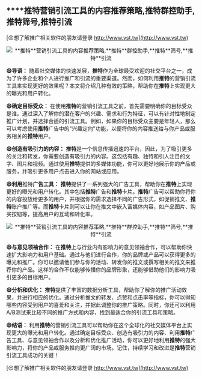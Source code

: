 ## ****推特**营销引流工具的内容推荐策略,**推特**群控助手,**推特**筛号,**推特**引流**

[😍想了解推广相关软件的朋友请登录 http://www.vst.tw](http://www.vst.tw)

 <center><img src="https://vst.tw/MP4/tuiguang/png/5.png" alt="**推特**营销引流工具的内容推荐策略,**推特**群控助手,**推特**筛号,**推特**引流"></center>

**😄导语：**
随着社交媒体的快速发展，**推特**作为全球最受欢迎的社交平台之一，成为了许多企业和个人进行推广和引流的重要渠道。然而，如何利用**推特**的营销引流工具来实现更好的效果呢？本文将介绍几种有效的策略，帮助你在**推特**上实现更大的曝光和用户转化。

**😄确定目标受众：**
在使用**推特**的营销引流工具之前，首先需要明确你的目标受众是谁。通过深入了解你的潜在客户的兴趣、需求和行为特征，可以有针对性地制定推广计划，并选择合适的引流工具。例如，如果你的目标受众主要是年轻人，那么可以考虑使用**推特**广告中的"兴趣定向"功能，以便将你的内容推送给与你产品或服务相关的**推特**用户。

**😄创造有吸引力的内容：**
**推特**是一个信息传播迅速的平台，因此，为了吸引更多的关注和转发，你需要创造有吸引力的内容。这包括有趣、独特和引人注目的文字、图片和视频。通过使用**推特**提供的多媒体功能，你可以更好地展示你的产品或服务，并吸引更多用户点击进入你的网站或应用。

**😄利用**推特**广告工具：**
**推特**提供了一系列强大的广告工具，帮助你在**推特**上实现更好的曝光和用户转化。其中包括**推特**广告和**推特**卡片。**推特**广告可以帮助你将你的内容投放给更多的用户，并根据你的需求选择不同的广告形式，如促销推文、**推特**账户推广等。而**推特**卡片则可以让你在推文中嵌入富媒体内容，如产品图片、购买按钮等，提高用户的互动和转化率。

 <center><img src="https://vst.tw/MP4/tuiguang/png/1.png" alt="**推特**营销引流工具的内容推荐策略,**推特**群控助手,**推特**筛号,**推特**引流"></center>

**😄与意见领袖合作：**
在**推特**上与行业内有影响力的意见领袖合作，可以帮助你快速扩大影响力和用户基础。通过与他们进行合作，你的品牌或产品可以获得更多的曝光和推广。你可以邀请他们参与你的活动、转发你的推文或撰写相关的推文来推荐你的产品。这样的合作不仅能够传播你的品牌形象，还能够借助他们的影响力吸引更多的目标用户。

**😄分析和优化：**
**推特**提供了丰富的数据分析工具，帮助你了解你的推广活动效果，并进行相应的优化。通过分析推文的转发、点赞和点击率等指标，你可以得知哪些内容受到用户的喜爱和关注，并据此调整你的推广策略。同时，你还可以利用A/B测试来比较不同的推广方式和内容，找到最适合你的引流工具和策略。

**😄结语：**
利用**推特**的营销引流工具可以帮助你在这个全球化的社交媒体平台上实现更大的曝光和用户转化。通过确定目标受众、创造有吸引力的内容、利用**推特**广告工具、与意见领袖合作以及分析和优化推广活动，你可以更好地利用**推特**的强大影响力，将你的产品或服务推向更广阔的市场。记住，持续学习和改进是**推特**营销引流工具成功的关键！

[😍想了解推广相关软件的朋友请登录 http://www.vst.tw](http://www.vst.tw)



